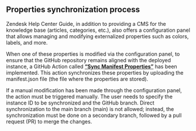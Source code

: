 ## Properties synchronization process

Zendesk Help Center Guide, in addition to providing a CMS for the knowledge base (articles, categories, etc.), also offers a configuration panel that allows managing and modifying externalized properties such as colors, labels, and more.

When one of these properties is modified via the configuration panel, to ensure that the GitHub repository remains aligned with the deployed instance, a GitHub Action called [**“Sync Manifest Properties”**](../../.github/workflows/sync-properties.yml) has been implemented. This action synchronizes these properties by uploading the manifest.json file (the file where the properties are stored).

If a manual modification has been made through the configuration panel, the action must be triggered manually. The user needs to specify the instance ID to be synchronized and the GitHub branch. Direct synchronization to the main branch (main) is not allowed; instead, the synchronization must be done on a secondary branch, followed by a pull request (PR) to merge the changes.